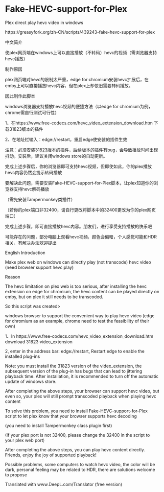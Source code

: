 # Fake-HEVC-support-for-Plex
<p>Plex direct play hevc video in windows

<p>https://greasyfork.org/zh-CN/scripts/439243-fake-hevc-support-for-plex

<p>中文简介</p>
<p>使plex网页端在windows上可以直接播放（不转码）hevc的视频（需浏览器支持hevc播放）</p>
<p>制作原因</p>
<p>plex网页端对hevc的限制太严重，edge for chromium安装hevc扩展后，在emby上可以直接播放hevc内容，但在plex上却依旧需要转码播放。</p>
因此制作此脚本</p>

<p>windows浏览器支持播放hevc视频的便捷方法（以edge for chromium为例，chrome需自行测试可行性）</p>
<p>1、在https://www.free-codecs.com/hevc_video_extension_download.htm 下载31823版本的插件</p>
<p>2、在地址栏输入：edge://restart，重启edge使安装的插件生效</p>
<p>注意：必须安装31823版本的插件，后续版本的插件有bug，会导致播放时间出现抖动。安装后，建议关闭windows store的自动更新。</p>
<p>完成上述步骤后，你的浏览器即可支持hevc视频，但即使如此，你的plex播放hevc内容仍然会提示转码播放</p>
<p>要解决此问题，需要安装Fake-HEVC-support-for-Plex脚本，让plex知道你的浏览器支持hevc解码播放</p>
<p>（需先安装Tampermonkey类插件）</p>
<p>（若你的plex端口非32400，请自行更改将脚本中的32400更改为你的plex网页端口）</p>
<p>完成上述步骤，即可直接播放hevc内容。朋友们，进行享受支持播放的快乐吧</p>

<p>可能存在的问题，部分电脑上观看hevc视频，颜色会偏暗，个人感觉可能和HDR相关，有解决办法欢迎提出</p>

<p>English Introduction</p>
<p>Make plex web on windows can directly play (not transcode) hevc video (need browser support hevc play)</p>
Reason</p>
<p>The hevc limitation on plex web is too serious, after installing the hevc extension on edge for chromium, the hevc content can be played directly on emby, but on plex it still needs to be transcoded.</p>
<p>So this script was created</p<p>>

<p>windows browser to support the convenient way to play hevc video (edge for chromium as an example, chrome need to test the feasibility of their own)</p>
<p>1、In https://www.free-codecs.com/hevc_video_extension_download.htm download 31823 video_extension</p>
<p>2, enter in the address bar: edge://restart, Restart edge to enable the installed plug-ins</p>
<p>Note: you must install the 31823 version of the video_extension, the subsequent version of the plug-in has bugs that can lead to jittering playback time. After installation, it is recommended to turn off the automatic update of windows store.</p>
<p>After completing the above steps, your browser can support hevc video, but even so, your plex will still prompt transcoded playback when playing hevc content</p>
<p>To solve this problem, you need to install Fake-HEVC-support-for-Plex script to let plex know that your browser supports hevc decoding</p>
<p>(you need to install Tampermonkey class plugin first)</p>
<p>(If your plex port is not 32400, please change the 32400 in the script to your plex web port)</p>
<p>After completing the above steps, you can play hevc content directly. Friends, enjoy the joy of supported playback!</p>
<p>Possible problems, some computers to watch hevc video, the color will be dark, personal feeling may be related to HDR, there are solutions welcome to propose</p>
<p>Translated with www.DeepL.com/Translator (free version)</p>




